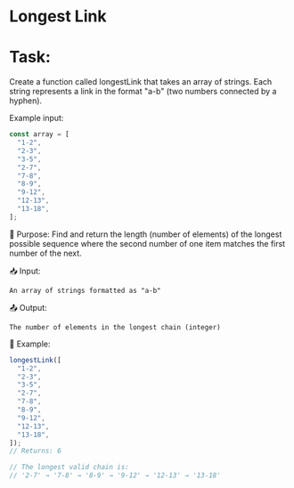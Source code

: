 # Longest Link

# Task:

Create a function called longestLink that takes an array of strings. Each string represents a link in the format "a-b" (two numbers connected by a hyphen).

Example input:

```js
const array = [
  "1-2",
  "2-3",
  "3-5",
  "2-7",
  "7-8",
  "8-9",
  "9-12",
  "12-13",
  "13-18",
];
```

📌 Purpose:
Find and return the length (number of elements) of the longest possible sequence where the second number of one item matches the first number of the next.

📥 Input:

    An array of strings formatted as "a-b"

📤 Output:

    The number of elements in the longest chain (integer)

📌 Example:

```js
longestLink([
  "1-2",
  "2-3",
  "3-5",
  "2-7",
  "7-8",
  "8-9",
  "9-12",
  "12-13",
  "13-18",
]);
// Returns: 6

// The longest valid chain is:
// '2-7' → '7-8' → '8-9' → '9-12' → '12-13' → '13-18'
```
